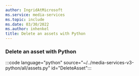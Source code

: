 ```yaml
---
author: IngridAtMicrosoft
ms.service: media-services
ms.topic: include
ms.date: 03/30/2022
ms.author: inhenkel
title: Delete an assets with Python
---
```


### Delete an asset with Python

:::code language="python" source="~/../media-services-v3-python/all/assets.py" id="DeleteAsset":::